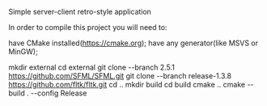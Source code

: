 Simple server-client retro-style application

In order to compile this project you will need to:

have CMake installed(https://cmake.org);
have any generator(like MSVS or MinGW);

mkdir external
cd external
git clone --branch 2.5.1 https://github.com/SFML/SFML.git
git clone --branch release-1.3.8 https://github.com/fltk/fltk.git
cd ..
mkdir build
cd build
cmake ..
cmake --build . --config Release
 
